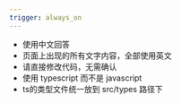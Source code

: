 ```yaml
---
trigger: always_on
---
```


- 使用中文回答
- 页面上出现的所有文字内容，全部使用英文
- 请直接修改代码，无需确认
- 使用 typescript 而不是 javascript
- ts的类型文件统一放到 src/types 路径下